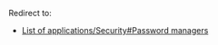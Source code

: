 Redirect to:

*   [List of applications/Security#Password managers](/index.php/List_of_applications/Security#Password_managers "List of applications/Security")